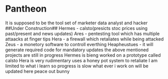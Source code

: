 # Pantheon
It is supposed to be the tool set of marketer data analyst and hacker ##Under Construction## 
Hermes - calsto(presicts stoc prices using past/present and news updates)
Ares - pentesting tool which has multiple attaacks at finger tips
Hera - a firewall which retaliates while being attacked
Zeus - a monetory software to controll everthing
Heapheustues - it will generate required code for mandatory updates
the above mentioned projects are still in progress
Hermes is bieng worked on a prototype called calsto
Hera is very rudimentary uses a honey pot system to retaliate
I am limited to what i learn so progress is slow what ever i work on will be updated here 
peace out
bunny
